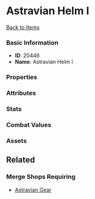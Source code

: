# Astravian Helm I

<no description available>

[Back to Items](../items.md)

### Basic Information

- **ID**: 20446
- **Name**: Astravian Helm I

### Properties


### Attributes


### Stats


### Combat Values


### Assets


## Related

### Merge Shops Requiring

- [Astravian Gear](../merge-shops/357-astravian-gear.md)

